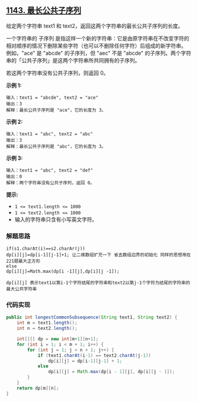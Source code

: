 ## [1143. 最长公共子序列](https://leetcode-cn.com/problems/longest-common-subsequence/)

给定两个字符串 text1 和 text2，返回这两个字符串的最长公共子序列的长度。

一个字符串的 子序列 是指这样一个新的字符串：它是由原字符串在不改变字符的相对顺序的情况下删除某些字符（也可以不删除任何字符）后组成的新字符串。
例如，"ace" 是 "abcde" 的子序列，但 "aec" 不是 "abcde" 的子序列。两个字符串的「公共子序列」是这两个字符串所共同拥有的子序列。

若这两个字符串没有公共子序列，则返回 0。

**示例 1:**

```
输入：text1 = "abcde", text2 = "ace" 
输出：3  
解释：最长公共子序列是 "ace"，它的长度为 3。
```

**示例 2:**

```
输入：text1 = "abc", text2 = "abc"
输出：3
解释：最长公共子序列是 "abc"，它的长度为 3。
```

**示例 3:**

```
输入：text1 = "abc", text2 = "def"
输出：0
解释：两个字符串没有公共子序列，返回 0。
```

**提示:**

- `1 <= text1.length <= 1000`
- `1 <= text2.length <= 1000`
- 输入的字符串只含有小写英文字符。

### 解题思路

```
if(s1.charAt(i)==s2.charAr(j))
dp[i][j]=dp[i-1][j-1]+1; 让二维数组扩充一下 省去数组边界的初始化 同样的思想用在221题最大正方形
else
dp[i][j]=Math.max(dp[i -1][j],dp[i][j -1]);

dp[i][j] 表示text1以第i-1个字符结尾的字符串和text2以第j-1个字符为结尾的字符串的最大公共字符串
```

### 代码实现

```java
public int longestCommonSubsequence(String text1, String text2) {
    int m = text1.length();
    int n = text2.length();

    int[][] dp = new int[m+1][n+1];
    for (int i = 1; i < m + 1; i++) {
        for (int j = 1; j < n + 1; j++) {
            if (text1.charAt(i-1) == text2.charAt(j-1))
                dp[i][j] = dp[i-1][j-1] + 1;
            else
                dp[i][j] = Math.max(dp[i - 1][j], dp[i][j - 1]);
        }
    }
    return dp[m][n];
}
```

